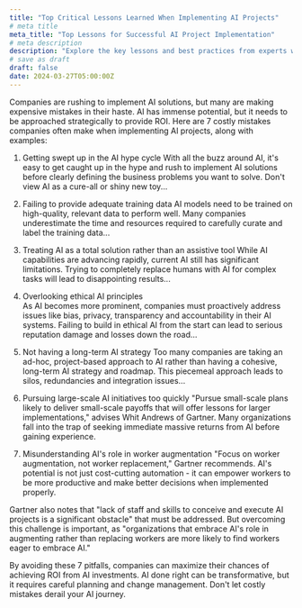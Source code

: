 ```yaml
---
title: "Top Critical Lessons Learned When Implementing AI Projects"
# meta title
meta_title: "Top Lessons for Successful AI Project Implementation"
# meta description
description: "Explore the key lessons and best practices from experts who have implemented AI projects. Avoid common pitfalls and set yourself up for success with insights on data quality, model selection, stakeholder buy-in, and more."
# save as draft
draft: false
date: 2024-03-27T05:00:00Z
---
```


Companies are rushing to implement AI solutions, but many are making expensive mistakes in their haste. AI has immense potential, but it needs to be approached strategically to provide ROI. Here are 7 costly mistakes companies often make when implementing AI projects, along with examples:

1. Getting swept up in the AI hype cycle
With all the buzz around AI, it's easy to get caught up in the hype and rush to implement AI solutions before clearly defining the business problems you want to solve. Don't view AI as a cure-all or shiny new toy...

2. Failing to provide adequate training data
AI models need to be trained on high-quality, relevant data to perform well. Many companies underestimate the time and resources required to carefully curate and label the training data...  

3. Treating AI as a total solution rather than an assistive tool
While AI capabilities are advancing rapidly, current AI still has significant limitations. Trying to completely replace humans with AI for complex tasks will lead to disappointing results...

4. Overlooking ethical AI principles  
As AI becomes more prominent, companies must proactively address issues like bias, privacy, transparency and accountability in their AI systems. Failing to build in ethical AI from the start can lead to serious reputation damage and losses down the road...

5. Not having a long-term AI strategy
Too many companies are taking an ad-hoc, project-based approach to AI rather than having a cohesive, long-term AI strategy and roadmap. This piecemeal approach leads to silos, redundancies and integration issues...

6. Pursuing large-scale AI initiatives too quickly
"Pursue small-scale plans likely to deliver small-scale payoffs that will offer lessons for larger implementations," advises Whit Andrews of Gartner. Many organizations fall into the trap of seeking immediate massive returns from AI before gaining experience.

7. Misunderstanding AI's role in worker augmentation
"Focus on worker augmentation, not worker replacement," Gartner recommends. AI's potential is not just cost-cutting automation - it can empower workers to be more productive and make better decisions when implemented properly.

Gartner also notes that "lack of staff and skills to conceive and execute AI projects is a significant obstacle" that must be addressed. But overcoming this challenge is important, as "organizations that embrace AI's role in augmenting rather than replacing workers are more likely to find workers eager to embrace AI."

By avoiding these 7 pitfalls, companies can maximize their chances of achieving ROI from AI investments. AI done right can be transformative, but it requires careful planning and change management. Don't let costly mistakes derail your AI journey.